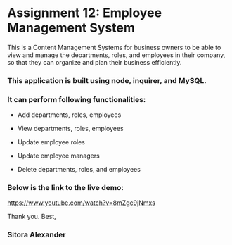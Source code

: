# Assignment 12: Employee Management System

This is a Content Management Systems for business owners to be able to view and manage the departments, roles, and employees in their company, so that they can organize and plan their business efficiently. 

### This application is built using node, inquirer, and MySQL. 
### It can perform following functionalities: 

* Add departments, roles, employees

* View departments, roles, employees

* Update employee roles

* Update employee managers

* Delete departments, roles, and employees

### Below is the link to the live demo:
https://www.youtube.com/watch?v=8mZgc9jNmxs

Thank you.
Best,
### Sitora Alexander
